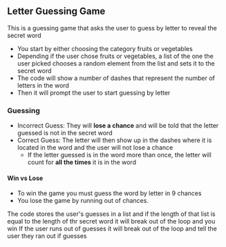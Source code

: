 ## Letter Guessing Game
This is a guessing game that asks the user to guess by letter to reveal the secret word
* You start by either choosing the category fruits or vegetables
* Depending if the user chose fruits or vegetables, a list of the one the user picked chooses a random element from the list and sets it to the secret word
* The code will show a number of dashes that represent the number of letters in the word
* Then it will prompt the user to start guessing by letter

### Guessing
* Incorrect Guess: They will **lose a chance** and will be told that the letter guessed is not in the secret word
* Correct Guess: The letter will then show up in the dashes where it is located in the word and the user will not lose a chance
    * If the letter guessed is in the word more than once, the letter will count for **all the times** it is in the word

#### Win vs Lose
* To win the game you must guess the word by letter in 9 chances
* You lose the game by running out of chances.

The code stores the user's guesses in a list and if the length of that list is equal to the length of thr secret word it will break out of the loop and you win
If the user runs out of guesses it will break out of the loop and tell the user they ran out if guesses

